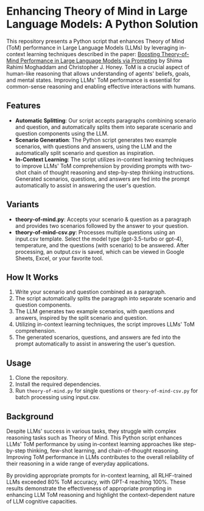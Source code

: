 # Enhancing Theory of Mind in Large Language Models: A Python Solution

This repository presents a Python script that enhances Theory of Mind (ToM) performance in Large Language Models (LLMs) by leveraging in-context learning techniques described in the paper: [Boosting Theory-of-Mind Performance in Large Language Models via Prompting](https://arxiv.org/pdf/2304.11490.pdf) by Shima Rahimi Moghaddam and Christopher J. Honey. ToM is a crucial aspect of human-like reasoning that allows understanding of agents' beliefs, goals, and mental states. Improving LLMs' ToM performance is essential for common-sense reasoning and enabling effective interactions with humans.

## Features

- **Automatic Splitting**: Our script accepts paragraphs combining scenario and question, and automatically splits them into separate scenario and question components using the LLM.
- **Scenario Generation**: The Python script generates two example scenarios, with questions and answers, using the LLM and the automatically split scenario and question as inspiration.
- **In-Context Learning**: The script utilizes in-context learning techniques to improve LLMs' ToM comprehension by providing prompts with two-shot chain of thought reasoning and step-by-step thinking instructions. Generated scenarios, questions, and answers are fed into the prompt automatically to assist in answering the user's question.

## Variants

- **theory-of-mind.py**: Accepts your scenario & question as a paragraph and provides two scenarios followed by the answer to your question.
- **theory-of-mind-csv.py**: Processes multiple questions using an input.csv template. Select the model type (gpt-3.5-turbo or gpt-4), temperature, and the questions (with scenario) to be answered. After processing, an output.csv is saved, which can be viewed in Google Sheets, Excel, or your favorite tool.

## How It Works

1. Write your scenario and question combined as a paragraph.
2. The script automatically splits the paragraph into separate scenario and question components.
3. The LLM generates two example scenarios, with questions and answers, inspired by the split scenario and question.
4. Utilizing in-context learning techniques, the script improves LLMs' ToM comprehension.
5. The generated scenarios, questions, and answers are fed into the prompt automatically to assist in answering the user's question.

## Usage

1. Clone the repository.
2. Install the required dependencies.
3. Run `theory-of-mind.py` for single questions or `theory-of-mind-csv.py` for batch processing using input.csv.

## Background

Despite LLMs' success in various tasks, they struggle with complex reasoning tasks such as Theory of Mind. This Python script enhances LLMs' ToM performance by using in-context learning approaches like step-by-step thinking, few-shot learning, and chain-of-thought reasoning. Improving ToM performance in LLMs contributes to the overall reliability of their reasoning in a wide range of everyday applications.

By providing appropriate prompts for in-context learning, all RLHF-trained LLMs exceeded 80% ToM accuracy, with GPT-4 reaching 100%. These results demonstrate the effectiveness of appropriate prompting in enhancing LLM ToM reasoning and highlight the context-dependent nature of LLM cognitive capacities.
